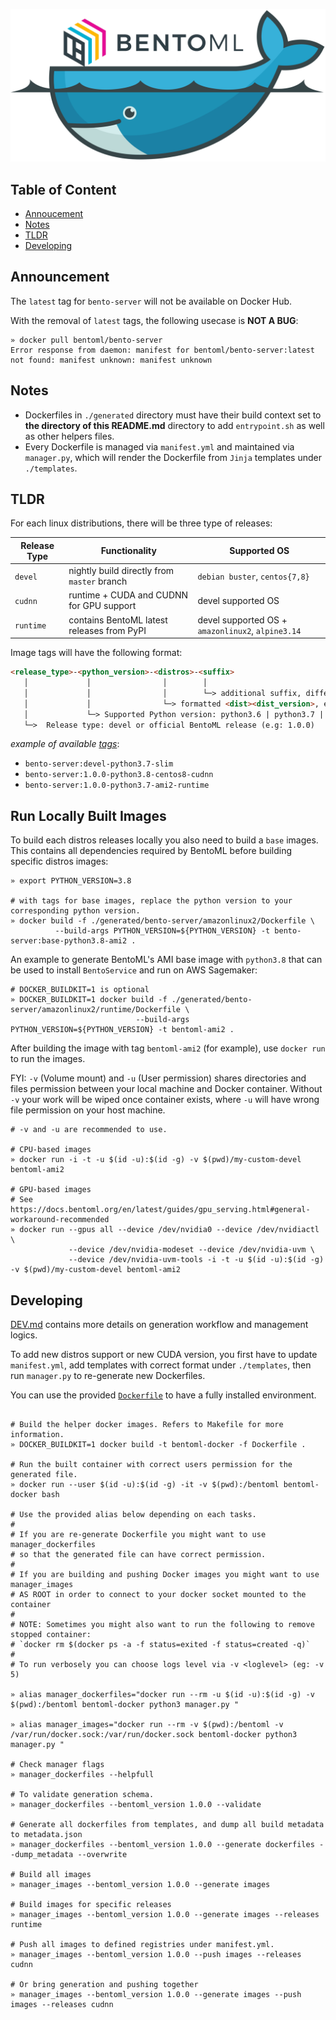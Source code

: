 ![bentoml-docker](tools/bentoml-docker.png)

## Table of Content
- [Annoucement](#announcement)
- [Notes](#notes)
- [TLDR](#tldr)
- [Developing](#developing)

## Announcement

The `latest` tag for `bento-server` will not be available on Docker Hub.

With the removal of `latest` tags, the following usecase is **NOT A BUG**:

```shell
» docker pull bentoml/bento-server
Error response from daemon: manifest for bentoml/bento-server:latest 
not found: manifest unknown: manifest unknown
```

## Notes
- Dockerfiles in `./generated` directory must have their build context set to **the directory of this README.md** directory to  add `entrypoint.sh` as well as other helpers files. 
- Every Dockerfile is managed via `manifest.yml` and maintained via `manager.py`, which will render the Dockerfile from `Jinja` templates under `./templates`.

## TLDR

For each linux distributions, there will be three type of releases:

| Release Type | Functionality | Supported OS |
|--------------|---------------| -------------|
| `devel`      | nightly build directly from `master` branch | `debian buster`, `centos{7,8}` |
| `cudnn`      | runtime + CUDA and CUDNN  for GPU support | devel supported OS |
| `runtime`    | contains BentoML latest releases from PyPI | devel supported OS + `amazonlinux2`, `alpine3.14` |

Image tags will have the following format:

```markdown
<release_type>-<python_version>-<distros>-<suffix>
   │             │                │        │
   │             │                │        └─> additional suffix, differentiate runtime and cudnn releases
   │             │                └─> formatted <dist><dist_version>, e.g: ami2, slim, centos7
   │             └─> Supported Python version: python3.6 | python3.7 | python3.8
   └─>  Release type: devel or official BentoML release (e.g: 1.0.0)                                           
```

_example of available [tags](https://hub.docker.com/repository/docker/bentoml/bento-server/tags?page=1&ordering=last_updated)_:
- `bento-server:devel-python3.7-slim`
- `bento-server:1.0.0-python3.8-centos8-cudnn`
- `bento-server:1.0.0-python3.7-ami2-runtime`

## Run Locally Built Images

To build each distros releases locally you also need to build a `base` images. This contains all dependencies required by
BentoML before building specific distros images:

```shell
» export PYTHON_VERSION=3.8

# with tags for base images, replace the python version to your corresponding python version.
» docker build -f ./generated/bento-server/amazonlinux2/Dockerfile \
          --build-args PYTHON_VERSION=${PYTHON_VERSION} -t bento-server:base-python3.8-ami2 .
```

An example to generate BentoML's AMI base image with `python3.8` that can be used to install `BentoService` and run on AWS Sagemaker:

```shell
# DOCKER_BUILDKIT=1 is optional
» DOCKER_BUILDKIT=1 docker build -f ./generated/bento-server/amazonlinux2/runtime/Dockerfile \
                            --build-args PYTHON_VERSION=${PYTHON_VERSION} -t bentoml-ami2 . 
```

After building the image with tag `bentoml-ami2` (for example), use `docker run` to run the images.

FYI: `-v` (Volume mount) and `-u` (User permission) shares directories and files permission between your local machine and Docker container.
Without `-v` your work will be wiped once container exists, where `-u` will have wrong file permission on your host machine.

```shell
# -v and -u are recommended to use.

# CPU-based images
» docker run -i -t -u $(id -u):$(id -g) -v $(pwd)/my-custom-devel bentoml-ami2

# GPU-based images
# See https://docs.bentoml.org/en/latest/guides/gpu_serving.html#general-workaround-recommended
» docker run --gpus all --device /dev/nvidia0 --device /dev/nvidiactl \
             --device /dev/nvidia-modeset --device /dev/nvidia-uvm \
             --device /dev/nvidia-uvm-tools -i -t -u $(id -u):$(id -g) -v $(pwd)/my-custom-devel bentoml-ami2
```

## Developing

[DEV.md](docs/DEV.md) contains more details on generation workflow and management logics.

To add new distros support or new CUDA version, you first have to update `manifest.yml`, add templates with correct format under `./templates`, then run `manager.py` to re-generate new Dockerfiles.

You can use the provided [`Dockerfile`](https://github.com/bentoml/BentoML/blob/master/docker/Dockerfile) to have a fully installed environment.
```shell

# Build the helper docker images. Refers to Makefile for more information.
» DOCKER_BUILDKIT=1 docker build -t bentoml-docker -f Dockerfile .

# Run the built container with correct users permission for the generated file.
» docker run --user $(id -u):$(id -g) -it -v $(pwd):/bentoml bentoml-docker bash 

# Use the provided alias below depending on each tasks.
#
# If you are re-generate Dockerfile you might want to use manager_dockerfiles 
# so that the generated file can have correct permission.
#
# If you are building and pushing Docker images you might want to use manager_images 
# AS ROOT in order to connect to your docker socket mounted to the container
#
# NOTE: Sometimes you might also want to run the following to remove stopped container:
# `docker rm $(docker ps -a -f status=exited -f status=created -q)`
#
# To run verbosely you can choose logs level via -v <loglevel> (eg: -v 5)

» alias manager_dockerfiles="docker run --rm -u $(id -u):$(id -g) -v $(pwd):/bentoml bentoml-docker python3 manager.py "

» alias manager_images="docker run --rm -v $(pwd):/bentoml -v /var/run/docker.sock:/var/run/docker.sock bentoml-docker python3 manager.py "

# Check manager flags
» manager_dockerfiles --helpfull

# To validate generation schema.
» manager_dockerfiles --bentoml_version 1.0.0 --validate

# Generate all dockerfiles from templates, and dump all build metadata to metadata.json
» manager_dockerfiles --bentoml_version 1.0.0 --generate dockerfiles --dump_metadata --overwrite

# Build all images
» manager_images --bentoml_version 1.0.0 --generate images

# Build images for specific releases
» manager_images --bentoml_version 1.0.0 --generate images --releases runtime

# Push all images to defined registries under manifest.yml.
» manager_images --bentoml_version 1.0.0 --push images --releases cudnn

# Or bring generation and pushing together
» manager_images --bentoml_version 1.0.0 --generate images --push images --releases cudnn
```
